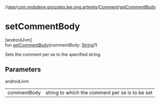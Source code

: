 //[app](../../../index.md)/[com.mobdeve.gonzales.lee.ong.artemis](../index.md)/[Comment](index.md)/[setCommentBody](set-comment-body.md)

# setCommentBody

[androidJvm]\
fun [setCommentBody](set-comment-body.md)(commentBody: [String](https://kotlinlang.org/api/latest/jvm/stdlib/kotlin/-string/index.html)?)

Sets the comment per se to the specified string.

## Parameters

androidJvm

| | |
|---|---|
| commentBody | string to which the comment per se is to be set |
